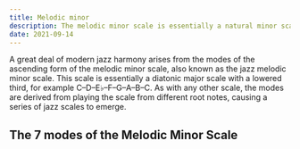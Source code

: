 ```yaml
---
title: Melodic minor
description: The melodic minor scale is essentially a natural minor scale with raised sixth and seventh scale degrees. 
date: 2021-09-14
---
```


A great deal of modern jazz harmony arises from the modes of the ascending form of the melodic minor scale, also known as the jazz melodic minor scale. This scale is essentially a diatonic major scale with a lowered third, for example C–D–E♭–F–G–A–B–C. As with any other scale, the modes are derived from playing the scale from different root notes, causing a series of jazz scales to emerge.

## The 7 modes of the Melodic Minor Scale

<script setup>
  import melodic from '#/db/scale/melodic.yaml'
</script>

<chroma-profile-collection :collection="melodic" />
